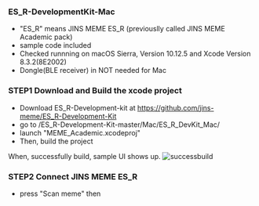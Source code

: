 ### ES_R-DevelopmentKit-Mac
* "ES_R" means JINS MEME ES_R (previouslly called JINS MEME Academic pack)
* sample code included  
* Checked runnning on macOS Sierra, Version 10.12.5 and Xcode Version 8.3.2(8E2002)
* Dongle(BLE receiver) in NOT needed for Mac

### STEP1 Download and Build the xcode project
* Download ES_R-Development-kit at https://github.com/jins-meme/ES_R-Development-Kit
* go to /ES_R-Development-Kit-master/Mac/ES_R_DevKit_Mac/
* launch "MEME_Academic.xcodeproj"
* Then, build the project

When, successfully build, sample UI shows up.
![successbuild](https://cloud.githubusercontent.com/assets/18042520/26821411/48e4c6ce-4ae1-11e7-844b-b424ae910582.png)

### STEP2 Connect JINS MEME ES_R
* press "Scan meme" then 

